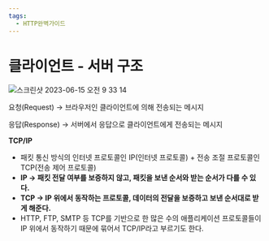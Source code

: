 ```yaml
---
tags:
  - HTTP완벽가이드
---
```


# 클라이언트 - 서버 구조

![스크린샷 2023-06-15 오전 9 33 14](https://github.com/SubiYoon/SubiYoon.github.io/assets/117332903/9cadb636-88b4-4322-986b-4a1fd8ba96db)

요청(Request) → 브라우저인 클라이언트에 의해 전송되는 메시지

응답(Response) → 서버에서 응답으로 클라이언트에게 전송되는 메시지

**TCP/IP**

- 패킷 통신 방식의 인터넷 프로토콜인 IP(인터넷 프로토콜) + 전송 조절 프로토콜인 TCP(전송 제어 프로토콜)
- **IP → 패킷 전달 여부를 보증하지 않고, 패킷을 보낸 순서와 받는 순서가 다를 수 있다.**
- **TCP → IP 위에서 동작하는 프로토콜, 데이터의 전달을 보증하고 보낸 순서대로 받게 해준다.**
- HTTP, FTP, SMTP 등 TCP를 기반으로 한 많은 수의 애플리케이션 프로토콜들이 IP 위에서 동작하기
때문에 묶어서 TCP/IP라고 부르기도 한다.